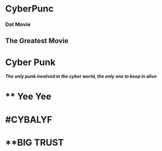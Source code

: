 # CyberPunc
### Dat Movie
## The Greatest Movie
# Cyber Punk
##### The only punk involved in the cyber world, the only one to keep in alive
# ** Yee Yee
# #CYBALYF
# **BIG TRUST
